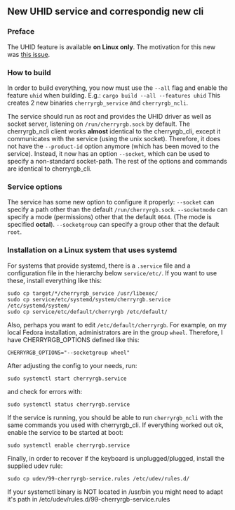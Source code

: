 ## New UHID service and correspondig new cli

### Preface

The UHID feature is available **on Linux only**.
The motivation for this new was [this issue](https://github.com/skraus-dev/cherryrgb-rs/issues/22).

### How to build
In order to build everything, you now must use the ``--all`` flag and enable the feature ``uhid``
when building. E.g.:
``cargo build --all --features uhid``
This creates 2 new binaries ``cherryrgb_service`` and ``cherryrgb_ncli``.

The service should run as root and provides the UHID driver as well as socket server, listening on ``/run/cherryrgb.sock`` by default.
The cherryrgb_ncli client works **almost** identical to the cherryrgb_cli, except it communicates with the service
(using the unix socket). Therefore, it does not have the ``--product-id`` option anymore (which has been moved to
the service). Instead, it now has an option ``--socket``, which can be used to specify a non-standard socket-path.
The rest of the options and commands are identical to cherryrgb_cli.

### Service options
The service has some new option to configure it properly:
``--socket`` can specify a path other than the default ``/run/cherryrgb.sock``.
``--socketmode`` can specify a mode (permissions) other that the default ``0644``. (The mode is specified **octal**).
``--socketgroup`` can specify a group other that the default ``root``.

### Installation on a Linux system that uses systemd
For systems that provide systemd, there is a ``.service`` file and a configuration file in the hierarchy below ``service/etc/``.
If you want to use these, install everything like this:

```shell
sudo cp target/*/cherryrgb_service /usr/libexec/
sudo cp service/etc/systemd/system/cherryrgb.service /etc/systemd/system/
sudo cp service/etc/default/cherryrgb /etc/default/
```

Also, perhaps you want to edit ``/etc/default/cherryrgb``.
For example, on my local Fedora installation, administrators are in the group ``wheel``.
Therefore, I have CHERRYRGB_OPTIONS defined like this:
```
CHERRYRGB_OPTIONS="--socketgroup wheel"
```
After adjusting the config to your needs, run:
```shell
sudo systemctl start cherryrgb.service
```
and check for errors with:
```shell
sudo systemctl status cherryrgb.service
```

If the service is running, you should be able to run  ``cherryrgb_ncli`` with the same commands you used with cherryrgb_cli.
If everything worked out ok, enable the service to be started at boot:
```shell
sudo systemctl enable cherryrgb.service
```

Finally, in order to recover if the keyboard is unplugged/plugged, install the supplied udev rule:
```shell
sudo cp udev/99-cherryrgb-service.rules /etc/udev/rules.d/
```
If your systemctl binary is NOT located in /usr/bin you might need to adapt it's path in /etc/udev/rules.d/99-cherryrgb-service.rules
